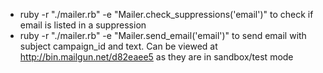 - ruby -r "./mailer.rb" -e "Mailer.check_suppressions('email')" to check if email is listed in a suppression
- ruby -r "./mailer.rb" -e "Mailer.send_email('email')" to send email with subject campaign_id and text. Can be viewed at http://bin.mailgun.net/d82eaee5 as they are in sandbox/test mode
